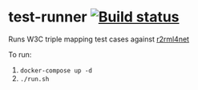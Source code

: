 # test-runner [![Build status](https://ci.appveyor.com/api/projects/status/35it4ihw2n7r9egt/branch/master?svg=true)](https://ci.appveyor.com/project/tpluscode/test-runner/branch/master)

Runs W3C triple mapping test cases against [r2rml4net](https://github.com/r2rml4net/r2rml4net)

To run:

1. `docker-compose up -d`
2. `./run.sh`
